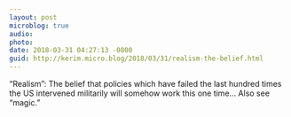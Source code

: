 ```yaml
---
layout: post
microblog: true
audio: 
photo: 
date: 2018-03-31 04:27:13 -0800
guid: http://kerim.micro.blog/2018/03/31/realism-the-belief.html
---
```

“Realism”: The belief that policies which have failed the last hundred times the US intervened militarily will somehow work this one time… Also see “magic.”
